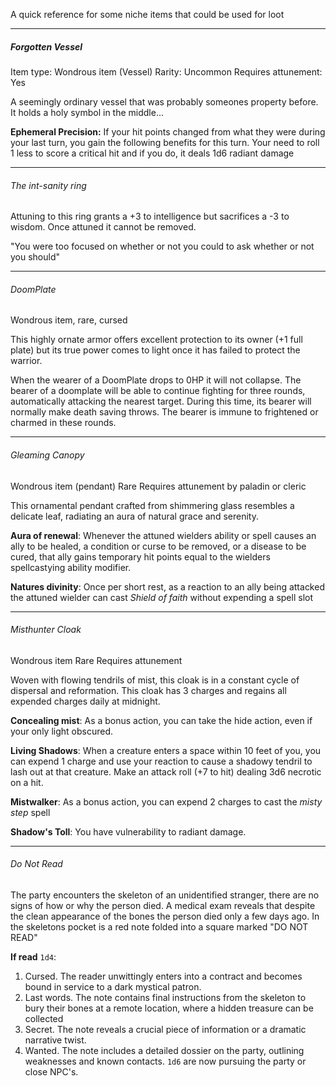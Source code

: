 A quick reference for some niche items that could be used for loot

---

##### Forgotten Vessel

Item type: Wondrous item (Vessel)
Rarity: Uncommon
Requires attunement: Yes

A seemingly ordinary vessel that was probably someones property before. It holds a holy symbol in the middle...

**Ephemeral Precision:** If your hit points changed from what they were during your last turn, you gain the following benefits for this turn. Your need to roll 1 less to score a critical hit and if you do, it deals 1d6 radiant damage

---

###### The int-sanity ring

Attuning to this ring grants a +3 to intelligence but sacrifices a -3 to wisdom. Once attuned it cannot be removed.

"You were too focused on whether or not you could to ask whether or not you should"

---

###### DoomPlate

Wondrous item, rare, cursed

This highly ornate armor offers excellent protection to its owner (+1 full plate) but its true power comes to light once it has failed to protect the warrior.

When the wearer of a DoomPlate drops to 0HP it will not collapse. The bearer of a doomplate will be able to continue fighting for three rounds, automatically attacking the nearest target. During this time, its bearer will normally make death saving throws. The bearer is immune to frightened or charmed in these rounds.

---

###### Gleaming Canopy

Wondrous item (pendant)
Rare
Requires attunement by paladin or cleric

This ornamental pendant crafted from shimmering glass resembles a delicate leaf, radiating an aura of natural grace and serenity.

**Aura of renewal**: Whenever the attuned wielders ability or spell causes an ally to be healed, a condition or curse to be removed, or a disease to be cured, that ally gains temporary hit points equal to the wielders spellcastying ability modifier.

**Natures divinity**: Once per short rest, as a reaction to an ally being attacked the attuned wielder can cast *Shield of faith* without expending a spell slot

---

###### Misthunter Cloak

Wondrous item
Rare
Requires attunement

Woven with flowing tendrils of mist, this cloak is in a constant cycle of dispersal and reformation. This cloak has 3 charges and regains all expended charges daily at midnight.

**Concealing mist**: As a bonus action, you can take the hide action, even if your only light obscured.

**Living Shadows**: When a creature enters a space within 10 feet of you, you can expend 1 charge and use your reaction to cause a shadowy tendril to lash out at that creature. Make an attack roll (+7 to hit) dealing 3d6 necrotic on a hit.

**Mistwalker**: As a bonus action, you can expend 2 charges to cast the *misty step* spell

**Shadow's Toll**: You have vulnerability to radiant damage.

---

###### Do Not Read

The party encounters the skeleton of an unidentified stranger, there are no signs of how or why the person died. A medical exam reveals that despite the clean appearance of the bones the person died only a few days ago. In the skeletons pocket is a red note folded into a square marked "DO NOT READ"

**If read** `1d4`:
1. Cursed. The reader unwittingly enters into a contract and becomes bound in service to a dark mystical patron.
2. Last words. The note contains final instructions from the skeleton to bury their bones at a remote location, where a hidden treasure can be collected
3. Secret. The note reveals a crucial piece of information or a dramatic narrative twist.
4. Wanted. The note includes a detailed dossier on the party, outlining weaknesses and known contacts. `1d6` are now pursuing the party or close NPC's.